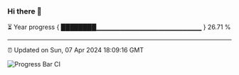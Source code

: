 ### Hi there 👋

⏳ Year progress { ████████▁▁▁▁▁▁▁▁▁▁▁▁▁▁▁▁▁▁▁▁▁▁ } 26.71 %

---

⏰ Updated on Sun, 07 Apr 2024 18:09:16 GMT

![Progress Bar CI](https://github.com/Shyam-Makwana/GitHub-Actions-Demo/workflows/Progress%20Bar%20CI/badge.svg)
